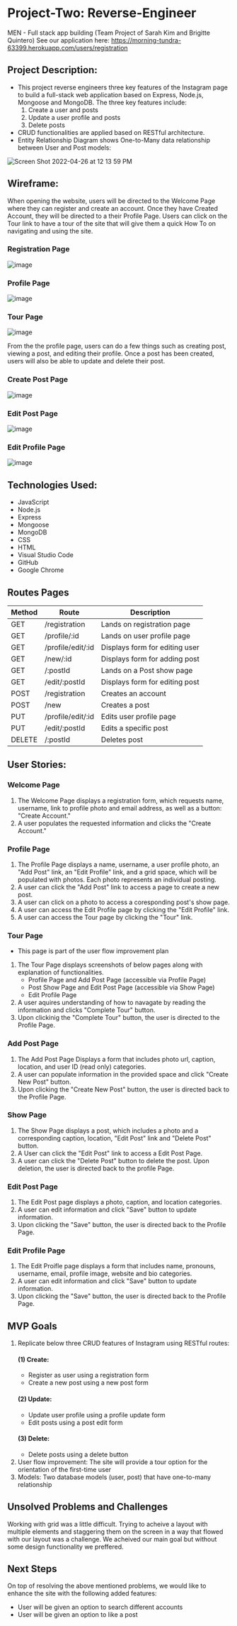 # Project-Two: Reverse-Engineer
MEN - Full stack app building (Team Project of Sarah Kim and Brigitte Quintero)
See our application here:
https://morning-tundra-63399.herokuapp.com/users/registration

## Project Description:
- This project reverse engineers three key features of the Instagram page to build a full-stack web application based on Express, Node.js, Mongoose and MongoDB. The three key features include:
   1. Create a user and posts
   2. Update a user profile and posts
   3. Delete posts 
- CRUD functionalities are applied based on RESTful architecture.
- Entity Relationship Diagram shows One-to-Many data relationship between User and Post models:

![Screen Shot 2022-04-26 at 12 13 59 PM](https://user-images.githubusercontent.com/79298250/165356456-4b5f5b47-648b-46b0-b195-07e7f3354895.png)

## Wireframe:
When opening the website, users will be directed to the Welcome Page where they can register and create an account. Once they have Created Account, they will be directed to a their Profile Page. Users can click on the Tour link to have a tour of the site that will give them a quick How To on navigating and using the site.

### Registration Page
![image](https://user-images.githubusercontent.com/79298250/166408231-692b396c-e1e5-4252-b556-839210974f01.png)
### Profile Page
![image](https://user-images.githubusercontent.com/79298250/166408150-95028a1a-59b3-4930-80e6-4b37cf2f5cc8.png)
### Tour Page
![image](https://user-images.githubusercontent.com/79298250/166408299-fda37ec6-919c-482b-9fbb-71b879b9ce2a.png)

From the the profile page, users can do a few things such as creating post, viewing a post, and editing their profile. Once a post has been created, users will also be able to update and delete their post.
### Create Post Page
![image](https://user-images.githubusercontent.com/79298250/166408353-6c34e60d-ac95-456a-8894-f9dbc3e276a3.png)
### Edit Post Page
![image](https://user-images.githubusercontent.com/79298250/166408434-dcde0a5e-cdd7-4ff0-ae58-b0078886f533.png)
### Edit Profile Page
![image](https://user-images.githubusercontent.com/79298250/166408404-a089ee94-b004-454e-94f0-e026ebd734fa.png)

## Technologies Used:
- JavaScript
- Node.js
- Express
- Mongoose
- MongoDB
- CSS
- HTML
- Visual Studio Code
- GitHub
- Google Chrome

## Routes Pages
| Method | Route              | Description                    |
| ------ | ------------------ | ------------------------------ |
| GET    | /registration      | Lands on registration page     |
| GET    | /profile/:id       | Lands on user profile page     |
| GET    | /profile/edit/:id  | Displays form for editing user |
| GET    | /new/:id           | Displays form for adding post  | 
| GET    | /:postId           | Lands on a Post show page      |
| GET    | /edit/:postId      | Displays form for editing post |
| POST   | /registration      | Creates an account             |
| POST   | /new               | Creates a post                 |
| PUT    | /profile/edit/:id  | Edits user profile page        | 
| PUT    | /edit/:postId      | Edits a specific post          | 
| DELETE | /:postId           | Deletes post                   |

## User Stories:
### Welcome Page  
1. The Welcome Page displays a registration form, which requests name, username, link to profile photo and email address, as well as a button: "Create Account."
2. A user populates the requested information and clicks the "Create Account."

### Profile Page 
1. The Profile Page displays a name, username, a user profile photo, an "Add Post" link, an "Edit Profile" link, and a grid space, which will be populated with photos. Each photo represents an individual posting.
2. A user can click the "Add Post" link to access a page to create a new post.
3. A user can click on a photo to access a coresponding post's show page.
4. A user can access the Edit Profile page by clicking the "Edit Profile" link.
4. A user can access the Tour page by clicking the "Tour" link.

### Tour Page 
* This page is part of the user flow improvement plan
1. The Tour Page displays screenshots of below pages along with explanation of functionalities.
   - Profile Page and Add Post Page (accessible via Profile Page)
   - Post Show Page and Edit Post Page (accessible via Show Page)
   - Edit Profile Page
2. A user aquires understanding of how to navagate by reading the information and clicks "Complete Tour" button.
3. Upon clickinig the "Complete Tour" button, the user is directed to the Profile Page.

### Add Post Page 
1. The Add Post Page Displays a form that includes photo url, caption, location, and user ID (read only) categories.
2. A user can populate information in the provided space and click "Create New Post" button.
3. Upon clicking the "Create New Post" button, the user is directed back to the Profile Page.

### Show Page 
1. The Show Page displays a post, which includes a photo and a corresponding caption, location, "Edit Post" link and "Delete Post" button. 
2. A User can click the "Edit Post" link to access a Edit Post Page.
3. A user can click the "Delete Post" button to delete the post. Upon deletion, the user is directed back to the profile Page.

### Edit Post Page
1. The Edit Post page displays a photo, caption, and location categories.
2. A user can edit information and click "Save" button to update information.
3. Upon clicking the "Save" button, the user is directed back to the Profile Page.

### Edit Profile Page 
1. The Edit Proifle page displays a form that includes name, pronouns, username, email, profile image, website and bio categories.
2. A user can edit information and click "Save" button to update information.
3. Upon clicking the "Save" button, the user is directed back to the Profile Page.

## MVP Goals
1. Replicate below three CRUD features of Instagram using RESTful routes:
   #### (1) Create:
      - Register as user using a registration form
      - Create a new post using a new post form
   #### (2) Update:
      - Update user profile using a profile update form
      - Edit posts using a post edit form
   #### (3) Delete:
      - Delete posts using a delete button
2. User flow improvement: The site will provide a tour option for the orientation of the first-time user
3. Models: Two database models (user, post) that have one-to-many relationship

## Unsolved Problems and Challenges
Working with grid was a little difficult. Trying to acheive a layout with multiple elements and staggering them on the screen in a way that flowed with our layout was a challenge. We acheived our main goal but without some design functionality we preffered.

## Next Steps
On top of resolving the above mentioned problems, we would like to enhance the site with the following added features:
- User will be given an option to search different accounts
- User will be given an option to like a post
